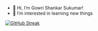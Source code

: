 - 👋 Hi, I’m Gowri Shankar Sukumar! 
- 👀 I’m interested in learning new things


[![GitHub Streak](https://streak-stats.demolab.com/?user=gowrishankar-s)](https://git.io/streak-stats)


<!---
gowrishankar-s/gowrishankar-s is a ✨ special ✨ repository because its `README.md` (this file) appears on your GitHub profile.
You can click the Preview link to take a look at your changes.
--->
